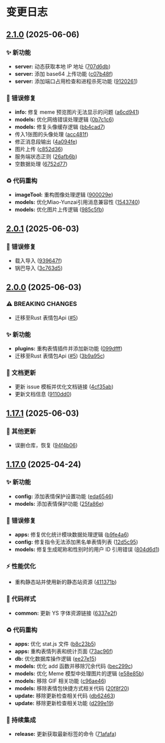 # 变更日志

## [2.1.0](https://github.com/CandriaJS/meme-plugin/compare/v2.0.1...v2.1.0) (2025-06-06)


### ✨ 新功能

* **server:** 动态获取本地 IP 地址 ([707d6db](https://github.com/CandriaJS/meme-plugin/commit/707d6dba6a5c09fda515efb57ac2f21523db495e))
* **server:** 添加 base64 上传功能 ([c07b48f](https://github.com/CandriaJS/meme-plugin/commit/c07b48faddfbe26517d19681eff9e71f04e7961a))
* **server:** 添加端口占用检查和进程杀死功能 ([9120261](https://github.com/CandriaJS/meme-plugin/commit/9120261a4bf8057b77fbc911e955057fac8628df))


### 🐛 错误修复

* **info:** 修复 meme 预览图片无法显示的问题 ([a6cd941](https://github.com/CandriaJS/meme-plugin/commit/a6cd94112f1d0af3ffccfe6dc08c267a9bd3d311))
* **models:** 优化网络错误处理逻辑 ([0b7c1c6](https://github.com/CandriaJS/meme-plugin/commit/0b7c1c6770ab64d298c2c141b2727a0886d3aab9))
* **models:** 修复头像缓存逻辑 ([bb4cad7](https://github.com/CandriaJS/meme-plugin/commit/bb4cad70d1a8c1f57b6b2ee73928fd4d21799334))
* 传入1张图的头像处理 ([acc481f](https://github.com/CandriaJS/meme-plugin/commit/acc481fe4fcb7fc360d3107dacf40b54312bba12))
* 修正消息段输出 ([4a094fe](https://github.com/CandriaJS/meme-plugin/commit/4a094feed18c415e500b4b09712d6d3e5ddd1e02))
* 图片上传 ([c852d36](https://github.com/CandriaJS/meme-plugin/commit/c852d36d47220ba9685fc0afae4ffe20a5703cbe))
* 服务端状态正则 ([26afb6b](https://github.com/CandriaJS/meme-plugin/commit/26afb6b002e46ff45a2a380e58f17a9584d37a6f))
* 空数据处理 ([6752d77](https://github.com/CandriaJS/meme-plugin/commit/6752d773c3f902c6927bf73f748a05503ae1cf11))


### ♻️ 代码重构

* **imageTool:** 重构图像处理逻辑 ([900029e](https://github.com/CandriaJS/meme-plugin/commit/900029e2ef6848945d10d888ff0273ef8ac614f3))
* **models:** 优化Miao-Yunzai引用消息兼容性 ([1543740](https://github.com/CandriaJS/meme-plugin/commit/15437408ec874e5ceaa65aac69eb6ef76b650277))
* **models:** 优化图片上传逻辑 ([985c5fb](https://github.com/CandriaJS/meme-plugin/commit/985c5fbc03f64a1be12d6d344ddf8dc94ec3c123))

## [2.0.1](https://github.com/CandriaJS/meme-plugin/compare/v2.0.0...v2.0.1) (2025-06-03)


### 🐛 错误修复

* 载入导入 ([939647f](https://github.com/CandriaJS/meme-plugin/commit/939647f635b526774676adad15f26a2e34ded2d2))
* 锅巴导入 ([3c763d5](https://github.com/CandriaJS/meme-plugin/commit/3c763d5ec635e8086e81027bc2519d9e41a66f2b))

## [2.0.0](https://github.com/CandriaJS/meme-plugin/compare/v1.17.1...v2.0.0) (2025-06-03)


### ⚠ BREAKING CHANGES

* 迁移至Rust 表情包Api ([#5](https://github.com/CandriaJS/meme-plugin/issues/5))

### ✨ 新功能

* **plugins:** 重构表情插件并添加新功能 ([099dfff](https://github.com/CandriaJS/meme-plugin/commit/099dfffffc6833ff40aa58210627c88a9296bacf))
* 迁移至Rust 表情包Api ([#5](https://github.com/CandriaJS/meme-plugin/issues/5)) ([3b9a95c](https://github.com/CandriaJS/meme-plugin/commit/3b9a95c5d9d29cee24253fd68a9b550329bc0665))


### 📝 文档更新

* 更新 issue 模板并优化文档链接 ([4cf35ab](https://github.com/CandriaJS/meme-plugin/commit/4cf35ab1b4dbdc70a34e06c6e0896940ed5d6db5))
* 更新文档信息 ([9110dd0](https://github.com/CandriaJS/meme-plugin/commit/9110dd0495ce5f844985b8f410e4c3dbf11f1e2c))

## [1.17.1](https://github.com/CandriaJS/meme-plugin/compare/v1.17.0...v1.17.1) (2025-06-03)


### 🔧 其他更新

* 误删仓库，恢复 ([94f4b06](https://github.com/CandriaJS/meme-plugin/commit/94f4b06c1067a8a5e20d263dde24214ad2c7a54e))

## [1.17.0](https://github.com/CandriaJS/meme-plugin/compare/v1.16.1...v1.17.0) (2025-04-24)


### ✨ 新功能

* **config:** 添加表情保护设置功能 ([eda6546](https://github.com/CandriaJS/meme-plugin/commit/eda654662825c5a649ddf862451efb412b2662c4))
* **models:** 添加表情保护功能 ([25fa86e](https://github.com/CandriaJS/meme-plugin/commit/25fa86ed64c02b8fad6747364a8d4de462ec4600))


### 🐛 错误修复

* **apps:** 修复优化统计模块数据处理逻辑 ([b9fe4a6](https://github.com/CandriaJS/meme-plugin/commit/b9fe4a60816c9d81644b34527776ad6b8a56d95e))
* **config:** 修复指令无法添加黑名单表情列表 ([12d5c95](https://github.com/CandriaJS/meme-plugin/commit/12d5c95ab5f8e339d29903494c1d986ae2cdec5e))
* **models:** 修复生成昵称和性别时的用户 ID 引用错误 ([804d6d1](https://github.com/CandriaJS/meme-plugin/commit/804d6d11d97f53f540efb4c9216522b7d5d03be5))


### ⚡️ 性能优化

* 重构静态站并使用新的静态站资源 ([411371b](https://github.com/CandriaJS/meme-plugin/commit/411371b76ad8d00cab761c1ffe85ae2ef85ecc94))


### 🎨 代码样式

* **common:** 更新 YS 字体资源链接 ([6337e2f](https://github.com/CandriaJS/meme-plugin/commit/6337e2f2f18c269e8dcf129f92681079b0e389c7))


### ♻️ 代码重构

* **apps:** 优化 stat.js 文件 ([b8c23b5](https://github.com/CandriaJS/meme-plugin/commit/b8c23b56d1262e007b0c3c2b052f0295c5ed681e))
* **apps:** 重构表情列表和统计页面 ([73ac96f](https://github.com/CandriaJS/meme-plugin/commit/73ac96f17ef10cd1b2f3f66225370901e7c4faa0))
* **db:** 优化数据库操作逻辑 ([ee27e15](https://github.com/CandriaJS/meme-plugin/commit/ee27e15f37b039b4278e845825eca34bd4d16634))
* **models:** 优化 add 函数并移除冗余代码 ([bec299c](https://github.com/CandriaJS/meme-plugin/commit/bec299c2000255e9aef608153df8bee46e6a0f67))
* **models:** 优化 Meme 模型中处理图片的逻辑 ([e58e85b](https://github.com/CandriaJS/meme-plugin/commit/e58e85b7b04319544e9f236303cf2963d29c7712))
* **models:** 移除 GIF 相关功能 ([c96ae46](https://github.com/CandriaJS/meme-plugin/commit/c96ae468969df148bd3d5514c759e0f126ed0504))
* **models:** 移除表情包快捷方式相关代码 ([20f8f20](https://github.com/CandriaJS/meme-plugin/commit/20f8f20f332e31270c7f2c13757833e61cd997ea))
* **update:** 移除更新检查相关代码 ([db62463](https://github.com/CandriaJS/meme-plugin/commit/db62463e7f7b74ebfbd59d7814e5689550d0adef))
* **update:** 移除更新检查相关功能 ([d299e19](https://github.com/CandriaJS/meme-plugin/commit/d299e1927a6874e1a66d82dde79e551a7f722d2c))


### 🎡 持续集成

* **release:** 更新获取最新标签的命令 ([71afafa](https://github.com/CandriaJS/meme-plugin/commit/71afafaec53a402a2f471fa2653e5eab2e3e18e9))
